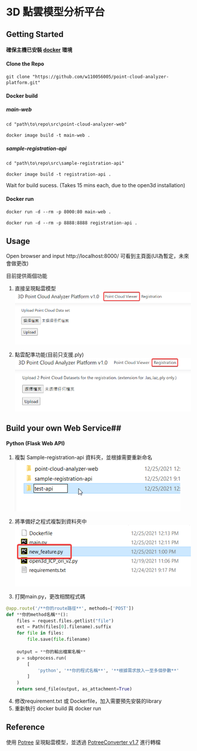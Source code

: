 # 3D 點雲模型分析平台

## Getting Started
#### 確保主機已安裝 [docker](https://docs.docker.com/engine/install/ "docker") 環境 #####

#### Clone the Repo #####
```shell
git clone "https://github.com/w110056005/point-cloud-analyzer-platform.git"
```

#### Docker build
##### main-web
``` shell
cd "path\to\repo\src\point-cloud-analyzer-web"
```
```shell
docker image build -t main-web .
```
##### sample-registration-api
``` shell
cd "path\to\repo\src\sample-registration-api"
```
```shell
docker image build -t registration-api .
```

Wait for build sucess. (Takes 15 mins each, due to the open3d installation)
#### Docker run
``` shell
docker run -d --rm -p 8000:80 main-web .
```
``` shell
docker run -d --rm -p 8888:8888 registration-api .
```

## Usage
Open browser and input http://localhost:8000/
可看到主頁面(UI為暫定，未來會做更改)

目前提供兩個功能
1. 直接呈現點雲模型
![view_point_cloud](./images/view_point_cloud.png)

2. 點雲配準功能(目前只支援.ply)
![registration](./images/registration.png)


## Build your own Web Service##
#### Python (Flask Web API)

1. 複製 Sample-registration-api 資料夾，並根據需要重新命名
![copy_folder](./images/copy_folder.png)
2. 將準備好之程式複製到資料夾中
![new_feature](./images/new_feature.png)

3. 打開main.py，更改相關程式碼
```python
@app.route('/**你的route路徑**', methods=['POST'])
def **你的method名稱**():
    files = request.files.getlist("file")
    ext = Path(files[0].filename).suffix
    for file in files:
        file.save(file.filename)

    output = **你的輸出檔案名稱**
    p = subprocess.run(
        [
            'python', '**你的程式名稱**', '**根據需求放入一至多個參數**'
        ]
    )
    return send_file(output, as_attachment=True)
```

4. 修改requirement.txt 或 Dockerfile，加入需要預先安裝的library
5. 重新執行 docker build 與 docker run


## Reference

使用 [Potree](https://github.com/potree/potree "Potree") 呈現點雲模型，並透過 [PotreeConverter v1.7](https://github.com/potree/PotreeConverter/releases/tag/1.7 "PotreeConverter v1.7") 進行轉檔

